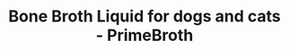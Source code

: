 ---
title: "Bone Broth Liquid for dogs and cats - PrimeBroth"
description: "Bone Broth Liquid for dogs and cats. PrimeBroth, NZ's animal based wellness drink and meal topper for pets"
type: custom
layout: products/pets
beefpricesmalllink: price_1P4rzrABkrUo6tgOmv6kST7n
beefpricemediumlink: 
beefpricelargelink: 
chickenpricesmalllink: 
chickenpricemediumlink: 
chickenpricelargelink: 
lambpricesmalllink:
lambpricemediumlink:
lambpricelargelink:
wipe: true
---